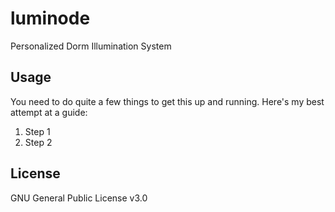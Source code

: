 # luminode
Personalized Dorm Illumination System

## Usage
You need to do quite a few things to get this up and running. Here's my best attempt at a guide:

1. Step 1
2. Step 2

## License

GNU General Public License v3.0
